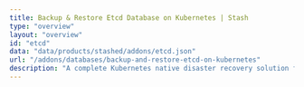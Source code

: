 ```yaml
---
title: Backup & Restore Etcd Database on Kubernetes | Stash
type: "overview"
layout: "overview"
id: "etcd"
data: "data/products/stashed/addons/etcd.json"
url: "/addons/databases/backup-and-restore-etcd-on-kubernetes"
description: "A complete Kubernetes native disaster recovery solution for backup and restore Etcd databases in Kubernetes on various public and private clouds."
---
```

